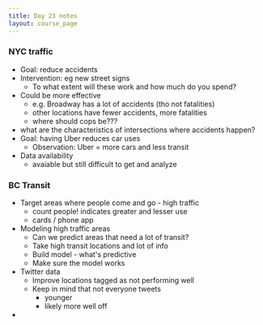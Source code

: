 ```yaml
---
title: Day 23 notes
layout: course_page
---
```


### NYC traffic

* Goal: reduce accidents
* Intervention: eg new street signs
  * To what extent will these work and how much do you spend?
* Could be more effective 
  * e.g. Broadway has a lot of accidents (tho not fatalities)
  * other locations have fewer accidents, more fatalities
  * where should cops be???
* what are the characteristics of intersections where accidents happen?
* Goal: having Uber reduces car uses
  * Observation: Uber = more cars and less transit
* Data availability
  * avaiable but still difficult to get and analyze

### BC Transit

* Target areas where people come and go - high traffic
  * count people! indicates greater and lesser use
  * cards / phone app 
* Modeling high traffic areas
  * Can we predict areas that need a lot of transit?
  * Take high transit locations and lot of info
  * Build model - what's predictive
  * Make sure the model works
* Twitter data 
  * Improve locations tagged as not performing well
  * Keep in mind that not everyone tweets
    * younger
    * likely more well off
* 
